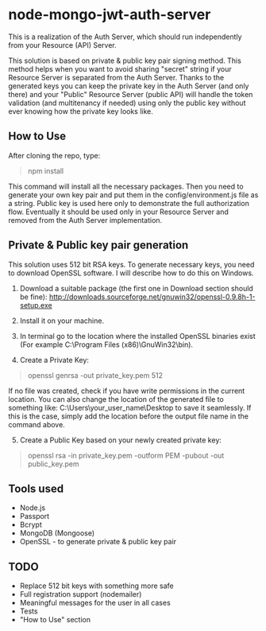 # node-mongo-jwt-auth-server
This is a realization of the Auth Server, which should run independently from your Resource (API) Server.

This solution is based on private & public key pair signing method. This method helps when you want to avoid sharing "secret" string if your Resource Server is separated from the Auth Server. Thanks to the generated keys you can keep the private key in the Auth Server (and only there) and your "Public" Resource Server (public API) will handle the token validation (and multitenancy if needed) using only the public key without ever knowing how the private key looks like. 


## How to Use
After cloning the repo, type:
> npm install

This command will install all the necessary packages.
Then you need to generate your own key pair and put them in the config/environment.js file as a string. Public key is used here only to demonstrate the full authorization flow. Eventually it should be used only in your Resource Server and removed from the Auth Server implementation.


## Private & Public key pair generation
This solution uses 512 bit RSA keys. To generate necessary keys, you need to download OpenSSL software. I will describe how to do this on Windows. 

1. Download a suitable package (the first one in Download section should be fine): http://downloads.sourceforge.net/gnuwin32/openssl-0.9.8h-1-setup.exe

2. Install it on your machine. 

3. In terminal go to the location where the installed OpenSSL binaries exist (For example C:\Program Files (x86)\GnuWin32\bin). 

4. Create a Private Key:
> openssl genrsa -out private_key.pem 512

  If no file was created, check if you have write permissions in the current location. You can also change the location of the generated   file to something like: 
  C:\Users\your_user_name\Desktop to save it seamlessly. If this is the case, simply add the location before the output file name in the   command above. 

5. Create a Public Key based on your newly created private key:

  > openssl rsa -in private_key.pem -outform PEM -pubout -out public_key.pem

## Tools used
* Node.js
* Passport
* Bcrypt
* MongoDB (Mongoose)
* OpenSSL - to generate private & public key pair

## TODO
* Replace 512 bit keys with something more safe
* Full registration support (nodemailer)
* Meaningful messages for the user in all cases
* Tests
* "How to Use" section
